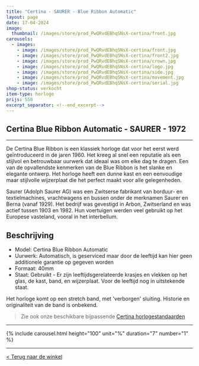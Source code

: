 ```yaml
---
title: "Certina - SAURER - Blue Ribbon Automatic"
layout: page
date: 17-04-2024
image: 
  thumbnail: /images/store/prod_PwQRvdEBhqSNsX-certina/front.jpg
carousels:
  - images: 
    - image: /images/store/prod_PwQRvdEBhqSNsX-certina/front.jpg
    - image: /images/store/prod_PwQRvdEBhqSNsX-certina/front2.jpg
    - image: /images/store/prod_PwQRvdEBhqSNsX-certina/crown.jpg
    - image: /images/store/prod_PwQRvdEBhqSNsX-certina/logo.jpg
    - image: /images/store/prod_PwQRvdEBhqSNsX-certina/side.jpg
    - image: /images/store/prod_PwQRvdEBhqSNsX-certina/movement.jpg
    - image: /images/store/prod_PwQRvdEBhqSNsX-certina/serial.jpg
shop-status: verkocht
item-type: horloge
prijs: 550
excerpt_separator: <!--end_excerpt-->
---
```


## Certina Blue Ribbon Automatic - SAURER - 1972

***

De Certina Blue Ribbon is een klassiek horloge dat voor het eerst werd geïntroduceerd in de jaren 1960. Het kreeg al snel een reputatie als een stijlvol en betrouwbaar uurwerk dat ideaal was om elke dag te dragen. Een van de opvallendste kenmerken van de Blue Ribbon is het slanke en elegante ontwerp. Het horloge heeft een dunne kast en een eenvoudige maar stijlvolle wijzerplaat die het perfect maakt voor alle gelegenheden.

Saurer (Adolph Saurer AG) was een Zwitserse fabrikant van borduur- en textielmachines, vrachtwagens en bussen onder de merknamen Saurer en Berna (vanaf 1929). Het bedrijf was gevestigd in Arbon, Zwitserland en was actief tussen 1903 en 1982. Hun voertuigen werden veel gebruikt op het Europese vasteland, vooral in het interbellum.

## Beschrijving
* Model: Certina Blue Ribbon Automatic
* Uurwerk: Automatisch, is geserviced maar door de leeftijd kan hier geen additionele garantie op gegeven worden
* Formaat: 40mm
* Staat: Gebruikt - Er zijn leeftijdsgerelateerde krasjes en vlekken op het glas, de kast, band, en wijzerplaat. Voor de leeftijd nog in uitstekende staat.

Het horloge komt op een stretch band, met 'verborgen' sluiting. Historie en originaliteit van de band is onbekend.

> Zie ook onze beschikbare bijpassende [Certina horlogestandaarden](\winkel\certina-watch-stand)

***

{% include carousel.html height="100" unit="%" duration="7" number="1" %}

***

[< Terug naar de winkel](/winkel)
